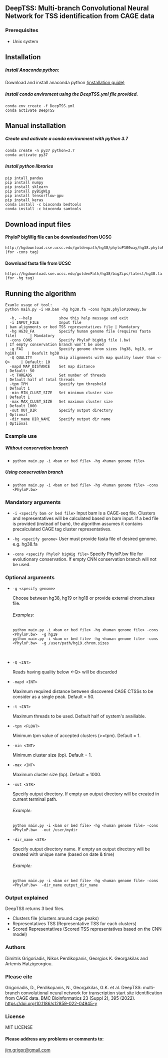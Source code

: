 ## DeepTSS: Multi-branch Convolutional Neural Network for TSS identification from CAGE data

### Prerequisites
- Unix system

## Installation

##### Install Anaconda python:
Download and install anaconda python [(installation guide)](https://docs.conda.io/projects/conda/en/latest/user-guide/install/linux.html)

##### Install conda enviroment using the DeepTSS.yml file provided.
```
conda env create -f DeepTSS.yml
conda activate DeepTSS
```
### 
## Manual installation

##### Create and activate a conda environment with python 3.7
```
conda create -n py37 python=3.7
conda activate py37
```
##### Install python libraries
```
pip intall pandas
pip install numpy
pip install sklearn
pip install pyBigWig
pip install tensorflow-gpu
pip install keras
conda install -c bioconda bedtools
conda install -c bioconda samtools
```

## Download input files

#### PhyloP bigWig file can be downloaded from UCSC 
```
http://hgdownload.cse.ucsc.edu/goldenpath/hg38/phyloP100way/hg38.phyloP100way.bw (for -cons tag)
```
 #### Download fasta file from UCSC
```
https://hgdownload.soe.ucsc.edu/goldenPath/hg38/bigZips/latest/hg38.fa.gz (for -hg tag)
```

## Running the algorithm
```
Examle usage of tool:
python main.py -i H9.bam -hg hg38.fa -cons hg38.phyloP100way.bw

  -h, --help            show this help message and exit
  -i INPUT_FILE         Input file                                           | bam alignments or bed TSS representatives file | Mandatory
  -hg HG38_FA           Specify human genome file (requires fasta file)      | Mandatory
  -cons CONS            Specify PhyloP bigWig file (.bw)                     | If empty conservation branch won't be used
  -g FAI                Specify genome chrom sizes (hg38, hg19, or hg18)     | Deafult hg38
  -Q QUALITY            Skip alignments with map quality lower than <-Q>     | Default: 10
  -mapd MAP_DISTANCE    Set map distance                                     | Default: 50
  -t THREADS            Set number of threads                                | Default half of total threads
  -tpm TPM              Specify tpm threshold                                | Default 1
  -min MIN_CLUST_SIZE   Set minimum cluster size                             | Default 1
  -max MAX_CLUST_SIZE   Set maximum cluster size                             | Default 1000
  -out OUT_DIR          Specify output directory                             | Optional
  -dir_name DIR_NAME    Specify output dir name                              | Optional
```

### Example use

##### Without conservation branch
* `python main.py -i <bam or bed file> -hg <human genome file> `

##### Using conservation branch
* `python main.py -i <bam or bed file> -hg <human genome file> -cons <PhyloP.bw> `

### Mandatory arguments

* `-i <specify bam or bed file>`
   Input bam is a CAGE-seq file.
   Clusters and representatives will be calculated based on bam input.
   If a bed file is provided (instead of bam), the algorithm assumes it contains precalculated CAGE tag cluster representatives.
      
* `-hg <specify genome>`
   User must provide fasta file of desired genome. e.g. hg38.fa

* `-cons <specify PhyloP bigWig file>`
   Specify PhyloP.bw file for evolutionary conservation. If empty CNN conservation branch will not be used.

### Optional arguments

* ` -g <specify genome> `

   Choose between hg38, hg19 or hg18 or provide external chrom.zises file.
   ###### Examples:
   ``` 
   python main.py -i <bam or bed file> -hg <human genome file> -cons <PhyloP.bw>  -g hg19
   python main.py -i <bam or bed file> -hg <human genome file> -cons <PhyloP.bw>  -g /user/path/hg19.chrom.sizes
   ```
<br>

* ` -Q <INT> `

   Reads having quality below <-Q> will be discarded
   
* `-mapd <INT>`

   Maximum required distance between discovered CAGE CTSSs to be consider as a single peak. Default = 50.
    
* `-t <INT>`

    Maximum threads to be used. Default half of system's availiable.

* `-tpm <FLOAT>`

   Minimum tpm value of accepted clusters (>=tpm). Default = 1.
   
* `-min <INT>`

   Minimum cluster size (bp). Default = 1.
    
* `-max <INT>`

   Maximum cluster size (bp). Default = 1000.
   
* `-out <STR>`

   Specify output directory. If empty an output directory will be created in current terminal path.
   ###### Example:
  `python main.py -i <bam or bed file> -hg <human genome file> -cons <PhyloP.bw>  -out /user/mydir`

* `-dir_name <STR>`

   Specify output directory name. If empty an output directory will be created with unique name (based on date & time)
   
   ###### Example:
  `python main.py -i <bam or bed file> -hg <human genome file> -cons <PhyloP.bw>  -dir_name output_dir_name`

### Output explained
DeepTSS returns 3 bed files.
- Clusters file          (clusters around cage peaks)
- Representatives TSS    (Representative TSS for each clusters)
- Scored Representatives (Scored TSS representatives based on the CNN model)



### Authors

Dimitris Grigoriadis, Nikos Perdikopanis, Georgios K. Georgakilas and Artemis Hatzigeorgiou.


### Please cite
Grigoriadis, D., Perdikopanis, N., Georgakilas, G.K. et al. DeepTSS: multi-branch convolutional neural network for transcription start site identification from CAGE data. BMC Bioinformatics 23 (Suppl 2), 395 (2022). https://doi.org/10.1186/s12859-022-04945-y


### License
MIT LICENSE

#### Please address any problems or comments to: 

jim.grigor@gmail.com

